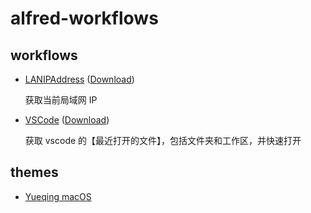 # alfred-workflows

## workflows

- [LANIPAddress](./lanip) ([Download](https://github.com/simonwong/alfred-workflows/releases/tag/0.0.1))

  获取当前局域网 IP

- [VSCode](./vscode) ([Download](https://github.com/simonwong/alfred-workflows/releases/tag/v0.0.2))

  获取 vscode 的【最近打开的文件】，包括文件夹和工作区，并快速打开

## themes

- [Yueqing macOS](./themes)
